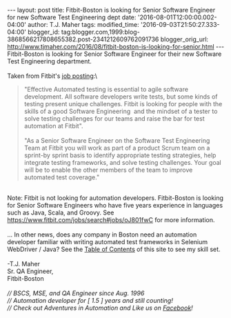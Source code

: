 \-\-- layout: post title: Fitbit-Boston is looking for Senior Software
Engineer for new Software Test Engineering dept date:
\'2016-08-01T12:00:00.002-04:00\' author: T.J. Maher tags:
modified\_time: \'2016-09-03T21:50:27.333-04:00\' blogger\_id:
tag:blogger.com,1999:blog-3868566217808655382.post-2341212609762091736
blogger\_orig\_url:
http://www.tjmaher.com/2016/08/fitbit-boston-is-looking-for-senior.html
\-\-- Fitbit-Boston is looking for Senior Software Engineer for their
new Software Test Engineering department.\
\
Taken from Fitbit\'s [job
posting](https://www.fitbit.com/jobs/search#jobs/oJ801fwC):\

> \"Effective Automated testing is essential to agile software
> development. All software developers write tests, but some kinds of
> testing present unique challenges. Fitbit is looking for people with
> the skills of a good Software Engineering  and the mindset of a tester
> to solve testing challenges for our teams and raise the bar for test
> automation at Fitbit\".\
> \
> \"As a Senior Software Engineer on the Software Test Engineering Team
> at Fitbit you will work as part of a product Scrum team on a sprint-by
> sprint basis to identify appropriate testing strategies, help
> integrate testing frameworks, and solve testing challenges. Your goal
> will be to enable the other members of the team to improve automated
> test coverage.\"

\
Note: Fitbit is not looking for automation developers. Fitbit-Boston is
looking for Senior Software Engineers who have five years experience in
languages such as Java, Scala, and Groovy. See
<https://www.fitbit.com/jobs/search#jobs/oJ801fwC> for more
information.\
\
\... In other news, does any company in Boston need an automation
developer familiar with writing automated test frameworks in Selenium
WebDriver / Java? See the [Table of
Contents](http://www.tjmaher.com/p/table-of-contents.html) of this site
to see my skill set.\
\
-T.J. Maher\
Sr. QA Engineer,\
Fitbit-Boston\
\
*// BSCS, MSE, and QA Engineer since Aug. 1996\
// Automation developer for \[ 1.5 \] years and still counting!\
// Check out Adventures in Automation and Like us on
[Facebook](https://www.facebook.com/AdventuresInAutomation/)!*
